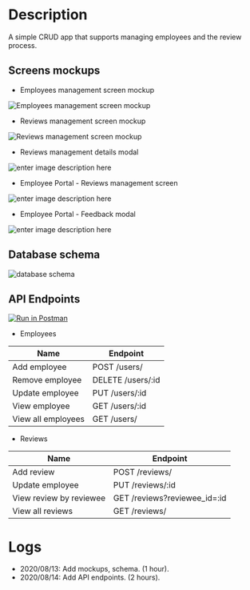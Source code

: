 # Description

A simple CRUD app that supports managing employees and the review process.

## Screens mockups

- Employees management screen mockup

![Employees management screen mockup](https://user-images.githubusercontent.com/3423859/90143092-24d6cf80-ddb8-11ea-80fe-8b598b2aac30.png)

- Reviews management screen mockup

![Reviews management screen mockup](https://user-images.githubusercontent.com/3423859/90144553-e9d59b80-ddb9-11ea-92eb-d17473aba4a7.png)

- Reviews management details modal

![enter image description here](https://user-images.githubusercontent.com/3423859/90145779-41c0d200-ddbb-11ea-8a5c-557fc4b7cdb0.png)

- Employee Portal - Reviews management screen

![enter image description here](https://user-images.githubusercontent.com/3423859/90146453-05da3c80-ddbc-11ea-8fc6-52cbbd7ec865.png)

- Employee Portal - Feedback modal

![enter image description here](https://user-images.githubusercontent.com/3423859/90146894-9284fa80-ddbc-11ea-8b0f-32000bd16456.png)

## Database schema

![database schema](https://user-images.githubusercontent.com/3423859/90150266-73886780-ddc0-11ea-959e-1cf350d559c3.png)

## API Endpoints

[![Run in Postman](https://run.pstmn.io/button.svg)](https://app.getpostman.com/run-collection/b8b911e120f9eaeb16f8)

- Employees

| Name               | Endpoint          |
| ------------------ | ----------------- |
| Add employee       | POST /users/      |
| Remove employee    | DELETE /users/:id |
| Update employee    | PUT /users/:id    |
| View employee      | GET /users/:id    |
| View all employees | GET /users/       |

- Reviews

| Name                    | Endpoint                     |
| ----------------------- | ---------------------------- |
| Add review              | POST /reviews/               |
| Update employee         | PUT /reviews/:id             |
| View review by reviewee | GET /reviews?reviewee_id=:id |
| View all reviews        | GET /reviews/                |

# Logs

- 2020/08/13: Add mockups, schema. (1 hour).
- 2020/08/14: Add API endpoints. (2 hours).
